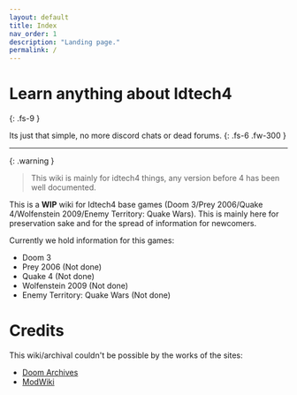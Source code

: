 ```yaml
---
layout: default
title: Index
nav_order: 1
description: "Landing page."
permalink: /
---
```


# Learn anything about Idtech4
{: .fs-9 }

Its just that simple, no more discord chats or dead forums.
{: .fs-6 .fw-300 }

---

{: .warning }
> This wiki is mainly for idtech4 things, any version before 4 has been well documented.

This is a **WIP** wiki for Idtech4 base games (Doom 3/Prey 2006/Quake 4/Wolfenstein 2009/Enemy Territory: Quake Wars). This is mainly here for preservation sake and for the spread of information for newcomers.

Currently we hold information for this games:
- Doom 3
- Prey 2006 (Not done)
- Quake 4 (Not done)
- Wolfenstein 2009 (Not done)
- Enemy Territory: Quake Wars (Not done)

# Credits

This wiki/archival couldn't be possible by the works of the sites:

- [Doom Archives](http://doomarchives.com/)
- [ModWiki](https://modwiki.dhewm3.org/)
